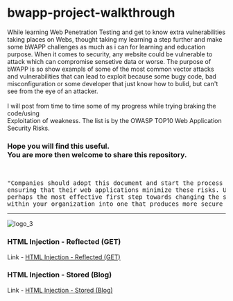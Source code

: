 # bwapp-project-walkthrough 
While learning Web Penetration Testing and get to know extra vulnerabilities taking places on Webs, thought taking my learning a step further and make some bWAPP challenges as much as i can for learning and education purpose. When it comes to security, any website could be vulnerable to attack which can compromise sensetive data or worse. The purpose of bWAPP is so show exampls of some of the most common vector attacks and vulnerabilities that can lead to exploit because some bugy code, bad misconfiguration or some developer that just know how to bulid, but can't see from the eye of an attacker.<br>
<br>
I will post from time to time some of my progress while trying braking the code/using<br>
Exploitation of weakness. The list is by the OWASP TOP10 Web Application Security Risks.<br>
<h3>Hope you will find this useful.<br>
You are more then welcome to share this repository.</h3>
<br>
<pre>"Companies should adopt this document and start the process of
ensuring that their web applications minimize these risks. Using the OWASP Top 10 is
perhaps the most effective first step towards changing the software development culture
within your organization into one that produces more secure code." - OWASP</pre>

----------------------------------------------------------------
![logo_3](https://user-images.githubusercontent.com/90532971/188336585-80f93458-308b-42fd-b67a-e04463f3527c.png)

<h3>HTML Injection - Reflected (GET)</h3>
Link - <a href="https://github.com/Adkali/bWAPP-Projec-Walk/tree/main/HTML%20Injection%20-%20Reflected%20(GET)%20-%20Low">HTML Injection - Reflected (GET)</a>
<h3>HTML Injection - Stored (Blog)</h3>
Link - <a href="https://github.com/Adkali/bWAPP-Project-Walk/tree/main/HTML%20Injection%20-%20Stored%20(Blog)">HTML Injection - Stored (Blog)</a>
